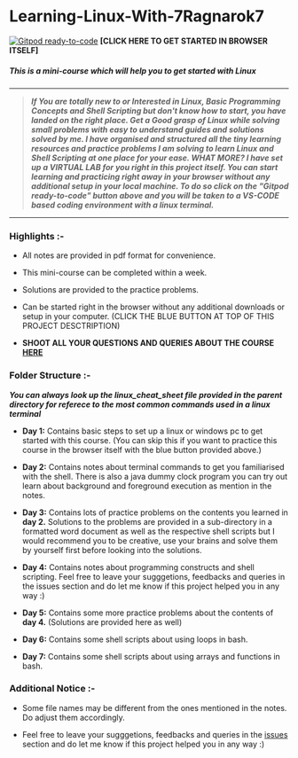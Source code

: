 # Learning-Linux-With-7Ragnarok7

[![Gitpod ready-to-code](https://img.shields.io/badge/Gitpod-ready--to--code-blue?logo=gitpod)][code]  __[CLICK HERE TO GET STARTED IN BROWSER ITSELF]__

##### *This is a mini-course which will help you to get started with Linux*  

---
>***If You are totally new to or Interested in Linux, Basic Programming Concepts and Shell Scripting but don't know how to start, you have landed on the right place.
>Get a Good grasp of Linux while solving small problems with easy to understand guides and solutions solved by me.
>I have organised and structured all the tiny learning resources and practice problems I am solving to learn Linux and Shell Scripting at one place for your ease.
WHAT MORE? I have set up a VIRTUAL LAB for you right in this project itself. You can start learning and practicing right away in your browser without any additional setup in your local machine.
To do so click on the "Gitpod ready-to-code" button above and you will be taken to a VS-CODE based coding environment with a linux terminal.***

---

### Highlights :-
- All notes are provided in pdf format for convenience.

- This mini-course can be completed within a week.

- Solutions are provided to the practice problems.

- Can be started right in the browser without any additional downloads or setup in your computer. (CLICK THE BLUE BUTTON AT TOP OF THIS PROJECT DESCTRIPTION)

- **SHOOT ALL YOUR QUESTIONS AND QUERIES ABOUT THE COURSE [HERE][link]**

### Folder Structure :-
***You can always look up the linux_cheat_sheet file provided in the parent directory for referece to the most common commands used in a linux terminal***
- **Day 1:** Contains basic steps to set up a linux or windows pc to get started with this course. (You can skip this if you want to practice this course in the browser itself with the blue button provided above.)

- **Day 2:** Contains notes about terminal commands to get you familiarised with the shell. There is also a java dummy clock program you can try out learn about background and foreground execution as mention in the notes.

- **Day 3:** Contains lots of practice problems on the contents you learned in **day 2.** Solutions to the problems are provided in a sub-directory in a formatted word document as well as the respective shell scripts but I would recommend you to be creative, use your brains and solve them by yourself first before looking into the solutions.

- **Day 4:** Contains notes about programming constructs and shell scripting. 
Feel free to leave your sugggetions, feedbacks and queries in the issues section and do let me know if this project helped you in any way :)

- **Day 5:** Contains some more practice problems about the contents of **day 4.** (Solutions are provided here as well)

- **Day 6:** Contains some shell scripts about using loops in bash.

- **Day 7:** Contains some shell scripts about using arrays and functions in bash.

### Additional Notice :-
- Some file names may be different from the ones mentioned in the notes. Do adjust them accordingly.

- Feel free to leave your sugggetions, feedbacks and queries in the [issues][link] section and do let me know if this project helped you in any way :)

[//]: # "References below :-"

[link]:<https://github.com/7Ragnarok7/Linux-Practice/issues>
[code]:<https://gitpod.io/#https://github.com/7Ragnarok7/Linux-Practice>
